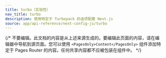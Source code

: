 ```yaml
---
title: turbo（实验性）
nav_title: turbo
description: 使用特定于 Turbopack 的选项配置 Next.js
source: app/api-reference/next-config-js/turbo
---
```


{/* 不要编辑。此文档的内容是从上述来源生成的。要编辑此页面的内容，请在编辑器中导航到源页面。您可以使用 `<PagesOnly>Content</PagesOnly>` 组件添加特定于 Pages Router 的内容。任何共享内容都不应被包装在组件中。 */}